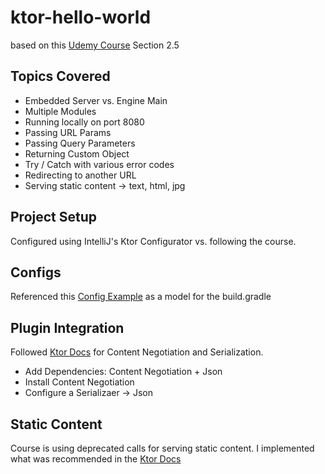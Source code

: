 # ktor-hello-world

based on this [Udemy Course](https://www.udemy.com/course/build-modern-android-app-with-rest-api-and-ktor-server/) Section 2.5


## Topics Covered
- Embedded Server vs. Engine Main
- Multiple Modules
- Running locally on port 8080 
- Passing URL Params 
- Passing Query Parameters
- Returning Custom Object
- Try / Catch with various error codes
- Redirecting to another URL
- Serving static content -> text, html, jpg


## Project Setup
Configured using IntelliJ's Ktor Configurator vs. following the course.


## Configs
Referenced this [Config Example](https://github.com/ktorio/ktor-documentation/blob/2.3.5/codeSnippets/snippets/json-kotlinx/build.gradle.kts) as a model for the build.gradle


## Plugin Integration 
Followed [Ktor Docs](https://ktor.io/docs/serialization.html) for Content Negotiation and Serialization.
- Add Dependencies: Content Negotiation + Json
- Install Content Negotiation
- Configure a Serializaer -> Json 


## Static Content 
Course is using deprecated calls for serving static content. I implemented what was recommended in the [Ktor Docs](https://ktor.io/docs/serving-static-content.html#folders)


